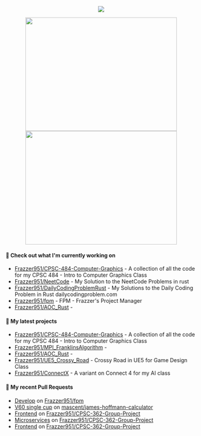 <p align="center"><a href="https://github.com/anuraghazra/github-readme-stats">
  <img align="center" src="https://github-readme-stats.vercel.app/api?username=Frazzer951&show_icons=true&theme=tokyonight" />
</a></p>

<p align="center"><a href="https://wakatime.com/@Frazzer">
  <img align="center" width="400" height="300" src="https://wakatime.com/share/@Frazzer/e1bdc5dd-addd-4f39-ae41-2a52a1fb3f48.svg" />
</a>
<a href="https://wakatime.com/@Frazzer">
  <img align="center" width="400" height="300" src="https://wakatime.com/share/@Frazzer/95dbf284-50ef-4e85-8eeb-2a0771626837.svg" />
</a></p>

#### 👷 Check out what I'm currently working on

- [Frazzer951/CPSC-484-Computer-Graphics](https://github.com/Frazzer951/CPSC-484-Computer-Graphics) - A collection of all the code for my CPSC 484 - Intro to Computer Graphics Class
- [Frazzer951/NeetCode](https://github.com/Frazzer951/NeetCode) - My Solution to the NeetCode Problems in rust
- [Frazzer951/DailyCodingProblemRust](https://github.com/Frazzer951/DailyCodingProblemRust) - My Solutions to the Daily Coding Problem in Rust dailycodingproblem.com
- [Frazzer951/fpm](https://github.com/Frazzer951/fpm) - FPM - Frazzer&#39;s Project Manager
- [Frazzer951/AOC_Rust](https://github.com/Frazzer951/AOC_Rust) - 

#### 🌱 My latest projects

- [Frazzer951/CPSC-484-Computer-Graphics](https://github.com/Frazzer951/CPSC-484-Computer-Graphics) - A collection of all the code for my CPSC 484 - Intro to Computer Graphics Class
- [Frazzer951/MPI_FranklinsAlgorithm](https://github.com/Frazzer951/MPI_FranklinsAlgorithm) - 
- [Frazzer951/AOC_Rust](https://github.com/Frazzer951/AOC_Rust) - 
- [Frazzer951/UE5_Crossy_Road](https://github.com/Frazzer951/UE5_Crossy_Road) - Crossy Road in UE5 for Game Design Class
- [Frazzer951/ConnectX](https://github.com/Frazzer951/ConnectX) - A variant on Connect 4 for my AI class

#### 🔨 My recent Pull Requests

- [Develop](https://github.com/Frazzer951/fpm/pull/78) on [Frazzer951/fpm](https://github.com/Frazzer951/fpm)
- [V60 single cup](https://github.com/mascent/james-hoffmann-calculator/pull/16) on [mascent/james-hoffmann-calculator](https://github.com/mascent/james-hoffmann-calculator)
- [Frontend](https://github.com/Frazzer951/CPSC-362-Group-Project/pull/35) on [Frazzer951/CPSC-362-Group-Project](https://github.com/Frazzer951/CPSC-362-Group-Project)
- [Microservices](https://github.com/Frazzer951/CPSC-362-Group-Project/pull/34) on [Frazzer951/CPSC-362-Group-Project](https://github.com/Frazzer951/CPSC-362-Group-Project)
- [Frontend](https://github.com/Frazzer951/CPSC-362-Group-Project/pull/32) on [Frazzer951/CPSC-362-Group-Project](https://github.com/Frazzer951/CPSC-362-Group-Project)
